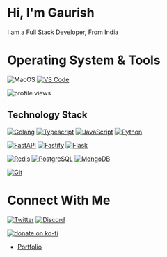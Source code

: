 <h1 align="left">Hi, I'm Gaurish</h1>
<p align="left">I am a Full Stack Developer, From India</p>


# Operating System & Tools
![MacOS](https://img.shields.io/badge/macOS-BigSur-292e33?style=flat-square&logo=apple&logoColor=ffffff)
[![VS Code](https://img.shields.io/badge/IDE-VSCode-%23007ACC?style=flat-square&logo=Visual-studio-code)](https://code.visualstudio.com/)

<p align="left"> <img src="https://komarev.com/ghpvc/?username=apidev234&label=Profile%20views&color=0e75b6&style=flat" alt="profile views" /> </p>

## Technology Stack
[![Golang](https://img.shields.io/badge/-Golang-00ADD8?style=flat-square&logo=go&logoColor=ffffff)](https://golang.org/)
[![Typescript](https://img.shields.io/badge/-Typescript-%23F7DF1C?style=flat-square&logo=typescript&logoColor=000000&labelColor=blue&color=blue)](https://www.typescriptlang.org/)
[![JavaScript](https://img.shields.io/badge/-JavaScript-%23F7DF1C?style=flat-square&logo=javascript&logoColor=000000&labelColor=%23F7DF1C&color=%23FFCE5A)](https://www.javascript.com/)
[![Python](https://img.shields.io/badge/-Python-3776AB?style=flat-square&logo=python&logoColor=ffffff)](https://www.python.org/)


[![FastAPI](https://img.shields.io/badge/-FastAPI-092E20?style=flat-square&logo=FastAPI&logoColor=ffffff)](https://fastapi.tiangolo.com)
[![Fastify](https://img.shields.io/badge/-Fastify-092E20?style=flat-square&logo=Fastify&logoColor=ffffff)](https://fastify.io)
[![Flask](https://img.shields.io/badge/-Flask-000000?style=flat-square&logo=Flask&logoColor=ffffff)](https://flask.palletsprojects.com/)

[![Redis](https://img.shields.io/badge/-Redis-DC382D?style=flat-square&logo=Redis&logoColor=ffffff)](https://redis.io/)
[![PostgreSQL](https://img.shields.io/badge/-PostgreSQL-4479A1?style=flat-square&logo=PostgreSQL&logoColor=ffffff)](https://www.postgresql.org/)
[![MongoDB](https://img.shields.io/badge/-MongoDB-47A248?style=flat-square&logo=MongoDB&logoColor=ffffff)](https://www.mongodb.com/)

[![Git](https://img.shields.io/badge/-Git-%23F05032?style=flat-square&logo=git&logoColor=%23ffffff)](https://git-scm.com/)

# Connect With Me
[![Twitter](https://img.shields.io/badge/ApiDev234-blue?logo=twitter)](https://twitter.com/ApiDev234)
[![Discord](https://img.shields.io/badge/ApiDev234-5865F2?logo=discord)](https://discord.com/users/238390268548612097)

[![donate on ko-fi](https://img.shields.io/badge/-Donate-FF5E5B?logo=ko-fi&logoColor=white)](https://ko-fi.com/apidev234)
- [Portfolio](https://apidev234.wtf)
